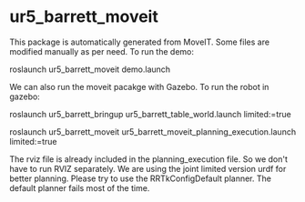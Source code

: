 # ur5_barrett_moveit

This package is automatically generated from MoveIT. Some files are modified manually as per need.
To run the demo:

roslaunch ur5_barrett_moveit demo.launch

We can also run the moveit pacakge with Gazebo. To run the robot in gazebo:

roslaunch ur5_barrett_bringup ur5_barrett_table_world.launch limited:=true

roslaunch ur5_barrett_moveit ur5_barrett_moveit_planning_execution.launch limited:=true


The rviz file is already included in the planning_execution file. So we don't have to run RVIZ separately. 
We are using the joint limited version urdf for better planning. Please try to use the  RRTkConfigDefault planner. The default planner fails most of the time.
